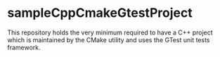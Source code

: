 # sampleCppCmakeGtestProject
This repository holds the very minimum required to have a C++ project which is maintained by the CMake utility and uses the GTest unit tests framework.
